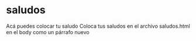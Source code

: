 # saludos
Acá puedes colocar tu saludo
Coloca tus saludos en el archivo saludos.html en el body como un párrafo nuevo
